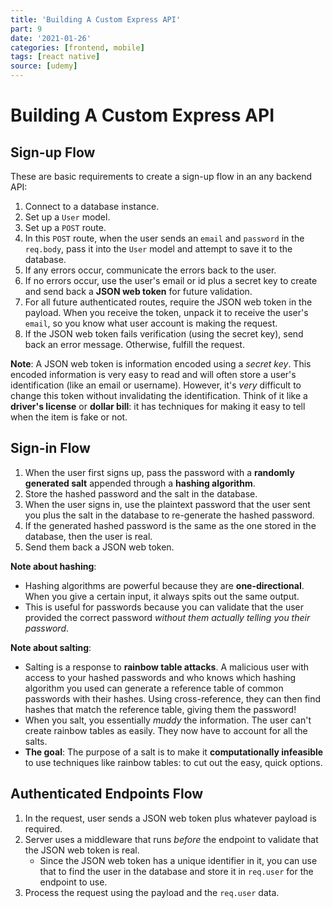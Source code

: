 ```yaml
---
title: 'Building A Custom Express API'
part: 9
date: '2021-01-26'
categories: [frontend, mobile]
tags: [react native]
source: [udemy]
---
```


# Building A Custom Express API

## Sign-up Flow

These are basic requirements to create a sign-up flow in an any backend API:

1. Connect to a database instance.
2. Set up a `User` model.
3. Set up a `POST` route.
4. In this `POST` route, when the user sends an `email` and `password` in the `req.body`, pass it into the `User` model and attempt to save it to the database.
5. If any errors occur, communicate the errors back to the user.
6. If no errors occur, use the user's email or id plus a secret key to create and send back a **JSON web token** for future validation.
7. For all future authenticated routes, require the JSON web token in the payload. When you receive the token, unpack it to receive the user's `email`, so you know what user account is making the request.
8. If the JSON web token fails verification (using the secret key), send back an error message. Otherwise, fulfill the request.

**Note**: A JSON web token is information encoded using a _secret key_. This encoded information is very easy to read and will often store a user's identification (like an email or username). However, it's _very_ difficult to change this token without invalidating the identification. Think of it like a **driver's license** or **dollar bill**: it has techniques for making it easy to tell when the item is fake or not.

## Sign-in Flow

1. When the user first signs up, pass the password with a **randomly generated salt** appended through a **hashing algorithm**.
2. Store the hashed password and the salt in the database.
3. When the user signs in, use the plaintext password that the user sent you plus the salt in the database to re-generate the hashed password.
4. If the generated hashed password is the same as the one stored in the database, then the user is real.
5. Send them back a JSON web token.

**Note about hashing**:

- Hashing algorithms are powerful because they are **one-directional**. When you give a certain input, it always spits out the same output.
- This is useful for passwords because you can validate that the user provided the correct password _without them actually telling you their password_.

**Note about salting**:

- Salting is a response to **rainbow table attacks**. A malicious user with access to your hashed passwords and who knows which hashing algorithm you used can generate a reference table of common passwords with their hashes. Using cross-reference, they can then find hashes that match the reference table, giving them the password!
- When you salt, you essentially _muddy_ the information. The user can't create rainbow tables as easily. They now have to account for all the salts.
- **The goal**: The purpose of a salt is to make it **computationally infeasible** to use techniques like rainbow tables: to cut out the easy, quick options.

## Authenticated Endpoints Flow

1. In the request, user sends a JSON web token plus whatever payload is required.
2. Server uses a middleware that runs _before_ the endpoint to validate that the JSON web token is real.
   - Since the JSON web token has a unique identifier in it, you can use that to find the user in the database and store it in `req.user` for the endpoint to use.
3. Process the request using the payload and the `req.user` data.
